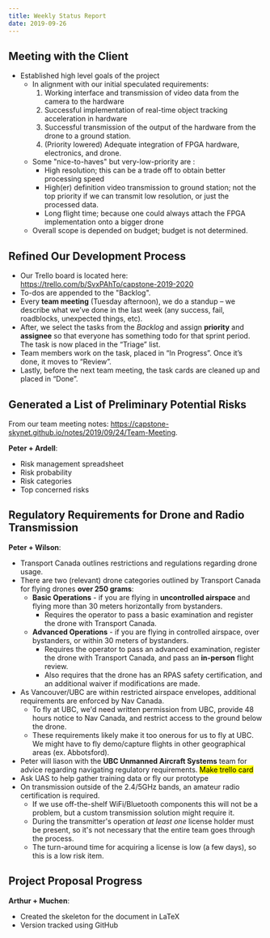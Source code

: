 ```yaml
---
title: Weekly Status Report
date: 2019-09-26
---
```


## Meeting with the Client

- Established high level goals of the project
  - In alignment with our initial speculated requirements:
    1. Working interface and transmission of video data from the camera to the hardware <!-- excerpt -->
    2. Successful implementation of real-time object tracking acceleration in hardware
    3. Successful transmission of the output of the hardware from the drone to a ground station.
    4. (Priority lowered) Adequate integration of FPGA hardware, electronics, and drone.
  - Some "nice-to-haves" but very-low-priority are :
    - High resolution; this can be a trade off to obtain better processing speed
    - High(er) definition video transmission to ground station; not the top priority if we can transmit low resolution, or just the processed data.
    - Long flight time; because one could always attach the FPGA implementation onto a bigger drone
  - Overall scope is depended on budget; budget is not determined.



## Refined Our Development Process

- Our Trello board is located here: <https://trello.com/b/SvxPAhTo/capstone-2019-2020>
- To-dos are appended to the "Backlog".
- Every **team meeting** (Tuesday afternoon), we do a standup – we describe what we’ve done in the last week (any success, fail, roadblocks, unexpected things, etc).
- After, we select the tasks from the *Backlog* and assign **priority** and **assignee** so that everyone has something todo for that sprint period. The task is now placed in the “Triage” list.
- Team members work on the task, placed in “In Progress”. Once it’s done, it moves to “Review”.
- Lastly, before the next team meeting, the task cards are cleaned up and placed in “Done”.



## Generated a List of Preliminary Potential Risks

From our team meeting notes: <https://capstone-skynet.github.io/notes/2019/09/24/Team-Meeting>.

**Peter + Ardell**:

- Risk management spreadsheet
- Risk probability
- Risk categories
- Top concerned risks



## Regulatory Requirements for Drone and Radio Transmission

**Peter + Wilson**:

- Transport Canada outlines restrictions and regulations regarding drone usage.
- There are two (relevant) drone categories outlined by Transport Canada for flying drones **over 250 grams**:
  - **Basic Operations** - if you are flying in **uncontrolled airspace** and flying more than 30 meters horizontally from bystanders.
    - Requires the operator to pass a basic examination and register the drone with Transport Canada.
  - **Advanced Operations** - if you are flying in controlled airspace, over bystanders, or within 30 meters of bystanders.
    - Requires the operator to pass an advanced examination, register the drone with Transport Canada, and pass an **in-person** flight review.
    - Also requires that the drone has an RPAS safety certification, and an additional waiver if modifications are made.
- As Vancouver/UBC are within restricted airspace envelopes, additional requirements are enforced by Nav Canada.
  - To fly at UBC, we'd need written permission from UBC, provide 48 hours notice to Nav Canada, and restrict access to the ground below the drone.
  - These requirements likely make it too onerous for us to fly at UBC. We might have to fly demo/capture flights in other geographical areas (ex. Abbotsford).
- Peter will liason with the **UBC Unmanned Aircraft Systems** team for advice regarding navigating regulatory requirements. <mark>Make trello card</mark>
- Ask UAS to help gather training data or fly our prototype
- On transmission outside of the 2.4/5GHz bands, an amateur radio certification is required.
  - If we use off-the-shelf WiFi/Bluetooth components this will not be a problem, but a custom transmission solution might require it.
  - During the transmitter's operation *at least one* license holder must be present, so it's not necessary that the entire team goes through the process.
  - The turn-around time for acquiring a license is low (a few days), so this is a low risk item.



## Project Proposal Progress

**Arthur + Muchen**:

- Created the skeleton for the document in LaTeX
- Version tracked using GitHub



